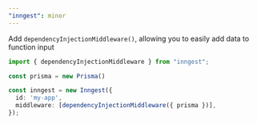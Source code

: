```yaml
---
"inngest": minor
---
```


Add `dependencyInjectionMiddleware()`, allowing you to easily add data to function input

```ts
import { dependencyInjectionMiddleware } from "inngest";

const prisma = new Prisma()

const inngest = new Inngest({
  id: 'my-app',
  middleware: [dependencyInjectionMiddleware({ prisma })],
});
```
